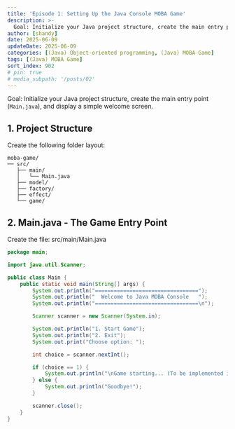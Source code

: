 ```yaml
---
title: 'Episode 1: Setting Up the Java Console MOBA Game'
description: >-
  Goal: Initialize your Java project structure, create the main entry point (`Main.java`), and display a simple welcome screen.
author: [shandy]
date: 2025-06-09
updateDate: 2025-06-09
categories: [(Java) Object-oriented programming, (Java) MOBA Game]
tags: [(Java) MOBA Game]
sort_index: 902
# pin: true
# media_subpath: '/posts/02'
---
```


Goal: Initialize your Java project structure, create the main entry point (`Main.java`), and display a simple welcome screen.

## 1. Project Structure
Create the following folder layout:
```
moba-game/
── src/
   ├── main/
   │   └── Main.java
   ├── model/
   ├── factory/
   ├── effect/
   └── game/

```
## 2. Main.java - The Game Entry Point
Create the file: src/main/Main.java
``` java
package main;

import java.util.Scanner;

public class Main {
    public static void main(String[] args) {
        System.out.println("=================================");
        System.out.println("  Welcome to Java MOBA Console   ");
        System.out.println("=================================\n");

        Scanner scanner = new Scanner(System.in);

        System.out.println("1. Start Game");
        System.out.println("2. Exit");
        System.out.print("Choose option: ");

        int choice = scanner.nextInt();

        if (choice == 1) {
            System.out.println("\nGame starting... (To be implemented in Episode 2)");
        } else {
            System.out.println("Goodbye!");
        }

        scanner.close();
    }
}
```
